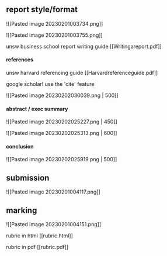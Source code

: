 ## report style/format

![[Pasted image 20230201003734.png]]

![[Pasted image 20230201003755.png]]

unsw business school report writing guide [[Writingareport.pdf]]

#### references
unsw harvard referencing guide [[Harvardreferenceguide.pdf]]

google scholar! use the 'cite' feature

![[Pasted image 20230202030039.png | 500]]

#### abstract / exec summary
![[Pasted image 20230202025227.png | 450]]

![[Pasted image 20230202025313.png | 600]]

#### conclusion
![[Pasted image 20230202025919.png | 500]]

## submission

![[Pasted image 20230201004117.png]]

## marking

![[Pasted image 20230201004151.png]]

rubric in html [[rubric.html]]

rubric in pdf [[rubric.pdf]]

